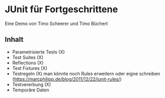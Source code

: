 # JUnit für Fortgeschrittene

Eine Demo von Timo Scheerer und Timo Büchert

## Inhalt

- Parametrisierte Tests (X)
- Test Suites (X)
- Reflections (X)
- Test Fixtures (X)
- Testregeln (X) man könnte noch Rules erweitern oder eigne schreiben (https://marcphilipp.de/blog/2011/12/22/junit-rules/)
- Testvererbung (X)
- Temporäre Daten 